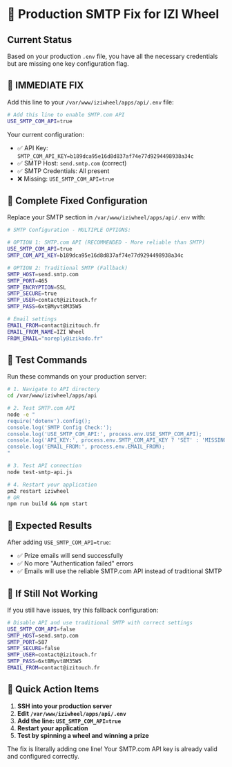 # 🔧 Production SMTP Fix for IZI Wheel

## Current Status
Based on your production `.env` file, you have all the necessary credentials but are missing one key configuration flag.

## 🚀 IMMEDIATE FIX

Add this line to your `/var/www/iziwheel/apps/api/.env` file:

```bash
# Add this line to enable SMTP.com API
USE_SMTP_COM_API=true
```

Your current configuration:
- ✅ API Key: `SMTP_COM_API_KEY=b189dca95e16d8d837af74e77d9294498938a34c`
- ✅ SMTP Host: `send.smtp.com` (correct)
- ✅ SMTP Credentials: All present
- ❌ Missing: `USE_SMTP_COM_API=true`

## 📝 Complete Fixed Configuration

Replace your SMTP section in `/var/www/iziwheel/apps/api/.env` with:

```bash
# SMTP Configuration - MULTIPLE OPTIONS:

# OPTION 1: SMTP.com API (RECOMMENDED - More reliable than SMTP)
USE_SMTP_COM_API=true
SMTP_COM_API_KEY=b189dca95e16d8d837af74e77d9294498938a34c

# OPTION 2: Traditional SMTP (Fallback)
SMTP_HOST=send.smtp.com
SMTP_PORT=465
SMTP_ENCRYPTION=SSL
SMTP_SECURE=true
SMTP_USER=contact@izitouch.fr
SMTP_PASS=6xtBMyvt8M35W5

# Email settings
EMAIL_FROM=contact@izitouch.fr
EMAIL_FROM_NAME=IZI Wheel
FROM_EMAIL="noreply@izikado.fr"
```

## 🧪 Test Commands

Run these commands on your production server:

```bash
# 1. Navigate to API directory
cd /var/www/iziwheel/apps/api

# 2. Test SMTP.com API
node -e "
require('dotenv').config();
console.log('SMTP Config Check:');
console.log('USE_SMTP_COM_API:', process.env.USE_SMTP_COM_API);
console.log('API_KEY:', process.env.SMTP_COM_API_KEY ? 'SET' : 'MISSING');
console.log('EMAIL_FROM:', process.env.EMAIL_FROM);
"

# 3. Test API connection
node test-smtp-api.js

# 4. Restart your application
pm2 restart iziwheel
# OR
npm run build && npm start
```

## 🎯 Expected Results

After adding `USE_SMTP_COM_API=true`:
- ✅ Prize emails will send successfully
- ✅ No more "Authentication failed" errors
- ✅ Emails will use the reliable SMTP.com API instead of traditional SMTP

## 🔄 If Still Not Working

If you still have issues, try this fallback configuration:

```bash
# Disable API and use traditional SMTP with correct settings
USE_SMTP_COM_API=false
SMTP_HOST=send.smtp.com
SMTP_PORT=587
SMTP_SECURE=false
SMTP_USER=contact@izitouch.fr
SMTP_PASS=6xtBMyvt8M35W5
EMAIL_FROM=contact@izitouch.fr
```

## 🚨 Quick Action Items

1. **SSH into your production server**
2. **Edit `/var/www/iziwheel/apps/api/.env`**
3. **Add the line: `USE_SMTP_COM_API=true`**
4. **Restart your application**
5. **Test by spinning a wheel and winning a prize**

The fix is literally adding one line! Your SMTP.com API key is already valid and configured correctly. 